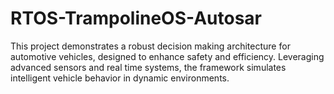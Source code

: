 # RTOS-TrampolineOS-Autosar
This project demonstrates a robust decision making architecture for automotive vehicles, designed to enhance safety and efficiency. Leveraging advanced sensors and real time systems, the framework simulates intelligent vehicle behavior in dynamic environments.
